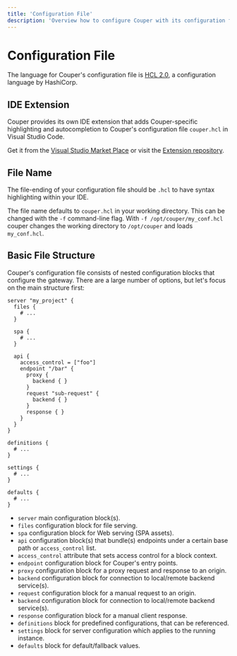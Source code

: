 ```yaml
---
title: 'Configuration File'
description: 'Overview how to configure Couper with its configuration file.'
---
```


# Configuration File

The language for Couper's configuration file is [HCL 2.0](https://github.com/hashicorp/hcl/tree/hcl2#information-model-and-syntax), a configuration language by HashiCorp.

## IDE Extension

Couper provides its own IDE extension that adds Couper-specific highlighting and autocompletion to Couper's configuration file `couper.hcl` in Visual Studio Code.

Get it from the [Visual Studio Market Place](https://marketplace.visualstudio.com/items?itemName=AvengaGermanyGmbH.couper) or visit the [Extension repository](https://github.com/avenga/couper-vscode).

## File Name

The file-ending of your configuration file should be `.hcl` to have syntax highlighting within your IDE.

The file name defaults to `couper.hcl` in your working directory. This can be changed with the `-f` command-line flag. With `-f /opt/couper/my_conf.hcl` couper changes the working directory to `/opt/couper` and loads `my_conf.hcl`.

## Basic File Structure

Couper's configuration file consists of nested configuration blocks that configure
the gateway. There are a large number of options, but let's focus on the main structure first:

```hcl
server "my_project" {
  files {
    # ...
  }

  spa {
    # ...
  }

  api {
    access_control = ["foo"]
    endpoint "/bar" {
      proxy {
        backend { }
      }
      request "sub-request" {
        backend { }
      }
      response { }
    }
  }
}

definitions {
  # ...
}

settings {
  # ...
}

defaults {
  # ...
}
```

- `server` main configuration block(s).
- `files` configuration block for file serving.
- `spa` configuration block for Web serving (SPA assets).
- `api` configuration block(s) that bundle(s) endpoints under a certain base path or `access_control` list.
- `access_control` attribute that sets access control for a block context.
- `endpoint` configuration block for Couper's entry points.
- `proxy` configuration block for a proxy request and response to an origin.
- `backend` configuration block for connection to local/remote backend service(s).
- `request` configuration block for a manual request to an origin.
- `backend` configuration block for connection to local/remote backend service(s).
- `response` configuration block for a manual client response.
- `definitions` block for predefined configurations, that can be referenced.
- `settings` block for server configuration which applies to the running instance.
- `defaults` block for default/fallback values.
